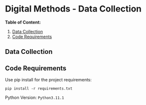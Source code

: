 # Digital Methods - Data Collection

**Table of Content:**

1. [Data Collection](#data-collection)
2. [Code Requirements](#code-requirements)

## Data Collection



## Code Requirements

Use pip install for the project requirements:

`pip install -r requirements.txt` 

Python Version: `Python3.11.1`




